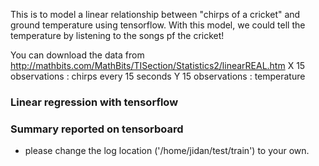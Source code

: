 This is to model a linear relationship between "chirps of a cricket" and ground temperature using tensorflow. With this model, we could tell the temperature by listening to the songs pf the cricket!

You can download the data from http://mathbits.com/MathBits/TISection/Statistics2/linearREAL.htm
X 15 observations : chirps every 15 seconds
Y 15 observations : temperature
### Linear regression with tensorflow

### Summary reported on tensorboard
* please change the log location ('/home/jidan/test/train') to your own. 